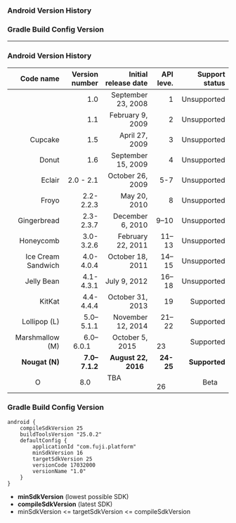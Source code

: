 ### Android Version History
### Gradle Build Config Version

--------------------

### Android Version History

|   Code name	|   Version number	|   Initial release date |   API leve.  |   Support status|
|--: 		      |--:					       |--:                    |--:           |--:           |
|   			    |      1.0          | September 23, 2008     |      1       |   Unsupported   |
|   			    |      1.1          |February 9, 2009        |      2       |   Unsupported  |
|Cupcake     |      1.5			      |  April 27, 2009        |      3       |    Unsupported |
|Donut       |      1.6		        |  September 15, 2009    |      4       |    Unsupported |
|Eclair      |      2.0 - 2.1	    |  October 26, 2009      |      5-7     |    Unsupported |
|Froyo       |      2.2-2.2.3	    |  May 20, 2010          |       8      |    Unsupported |
|Gingerbread |      2.3-2.3.7     |  December 6, 2010      |     9–10     |    Unsupported |
|Honeycomb   |      3.0-3.2.6	    |  February 22, 2011     |     11–13    |    Unsupported |
|Ice Cream Sandwich|  4.0-4.0.4	  |  October 18, 2011      |     14–15    |    Unsupported |
|Jelly Bean  |      4.1-4.3.1     |  July 9, 2012          |      16–18   |    Unsupported |
|KitKat      |      4.4-4.4.4		  |  October 31, 2013      |      19      |    Supported   |
|Lollipop (L)|      5.0–5.1.1     |  November 12, 2014     |      21–22   |    Supported   |
|Marshmallow (M)|   6.0–6.0.1     |  October 5, 2015       |       23     |    Supported   |
|**Nougat (N)**  |  **7.0–7.1.2** |  **August 22, 2016**   |   **24-25**  | **Supported**  |
|O           |      8.0			      |  TBA                   |       26     |    Beta        |


### Gradle Build Config Version
```
android {
    compileSdkVersion 25
    buildToolsVersion "25.0.2"
    defaultConfig {
        applicationId "com.fuji.platform"
        minSdkVersion 16
        targetSdkVersion 25
        versionCode 17032000
        versionName "1.0"
    }
}
```

* **minSdkVersion** (lowest possible SDK)
* **compileSdkVersion** (latest SDK)
* minSdkVersion <= targetSdkVersion <= compileSdkVersion


